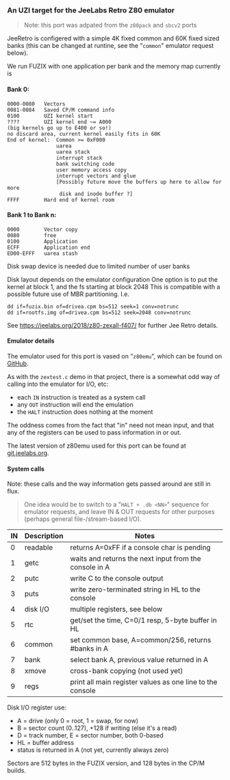 ### An UZI target for the JeeLabs Retro Z80 emulator

> Note: this port was adpated from the `z80pack` and `sbcv2` ports

JeeRetro is configered with a simple 4K fixed common and 60K fixed sized banks
(this can be changed at runtine, see the "`common`" emulator request below).

We run FUZIX with one application per bank and the memory map currently is

#### Bank 0:

``` text
0000-0080	Vectors
0081-0084	Saved CP/M command info
0100		UZI kernel start
????		UZI kernel end ~= A000
(big kernels go up to E400 or so!)
no discard area, current kernel easily fits in 60K
End of kernel:	Common >= 0xF000
                uarea
                uarea stack
                interrupt stack
                bank switching code
                user memory access copy
                interrupt vectors and glue
                [Possibly future move the buffers up here to allow for more
                 disk and inode buffer ?]
FFFF		Hard end of kernel room
```

#### Bank 1 to Bank n:

``` text
0000		Vector copy
0080		free
0100		Application
ECFF		Application end
ED00-EFFF	uarea stash
```

Disk swap device is needed due to limited number of user banks

Disk layout depends on the emulator configuration
One option is to put the kernel at block 1, and the fs starting at block 2048
This is compatible with a possible future use of MBR partitioning. I.e.

    dd if=fuzix.bin of=drivea.cpm bs=512 seek=1 conv=notrunc
    dd if=rootfs.img of=drivea.cpm bs=512 seek=2048 conv=notrunc

See <https://jeelabs.org/2018/z80-zexall-f407/> for further Jee Retro details.

#### Emulator details

The emulator used for this port is vased on "`z80emu`", which can be found on
[GitHub](https://github.com/anotherlin/z80emu).

As with the `zextest.c` demo in that project, there is a somewhat odd way of
calling into the emulator for I/O, etc:

* each `IN` instruction is treated as a system call
* any `OUT` instruction will end the emulation
* the `HALT` instruction does nothing at the moment

The oddness comes from the fact that "in" need not mean input, and that any of
the registers can be used to pass information in or out.

The latest version of z80emu used for this port can be found at
[git.jeelabs.org](https://git.jeelabs.org/jcw/retro/src/branch/master/z80emu).

#### System calls

Note: these calls and the way information gets passed around are still in flux.

> One idea would be to switch to a "`HALT + .db <NN>`" sequence for emulator
> requests, and leave IN & OUT requests for other purposes (perhaps general
> file-/stream-based I/O).

| IN | Description | Notes |
|---|---|---|
| 0 | readable | returns A=0xFF if a console char is pending |
| 1 | getc | waits and returns the next input from the console in A |
| 2 | putc | write C to the console output |
| 3 | puts | write zero-terminated string in HL to the console |
| 4 | disk I/O | multiple registers, see below |
| 5 | rtc | get/set the time, C=0/1 resp, 5-byte buffer in HL |
| 6 | common | set common base, A=common/256, returns #banks in A |
| 7 | bank | select bank A, previous value returned in A |
| 8 | xmove | cross-bank copying (not used yet) |
| 9 | regs | print all main register values as one line to the console |

Disk I/O register use:

* A = drive (only 0 = root, 1 = swap, for now)
* B = sector count (0..127), +128 if writing (else it's a read)
* D = track number, E = sector number, both 0-based
* HL = buffer address
* status is returned in A (not yet, currently always zero)

Sectors are 512 bytes in the FUZIX version, and 128 bytes in the CP/M builds.
